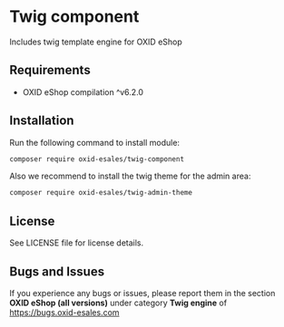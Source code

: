 # Twig component
Includes twig template engine for OXID eShop

## Requirements

* OXID eShop compilation ^v6.2.0

## Installation

Run the following command to install module:

```bash
composer require oxid-esales/twig-component
```
Also we recommend to install the twig theme for the admin area:

```bash
composer require oxid-esales/twig-admin-theme
```
## License

See LICENSE file for license details.

## Bugs and Issues

If you experience any bugs or issues, please report them in the section **OXID eShop (all versions)** under category **Twig engine** of https://bugs.oxid-esales.com

